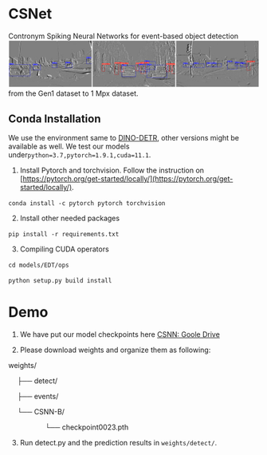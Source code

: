 # CSNet
Contronym Spiking Neural Networks for event-based object detection
![image](fig/gen4.png)
from the Gen1 dataset to 1 Mpx dataset.

## Conda Installation
We use the environment same to [DINO-DETR](https://github.com/IDEA-Research/DINO), other versions might be available as well.  We test our models under`python=3.7,pytorch=1.9.1,cuda=11.1`. 

1.  Install Pytorch and torchvision.
Follow the instruction on  [https://pytorch.org/get-started/locally/](https://pytorch.org/get-started/locally/).

`conda install -c pytorch pytorch torchvision`

2.   Install other needed packages
   
`pip install -r requirements.txt`

3.  Compiling CUDA operators
   
`cd models/EDT/ops`

`python setup.py build install`

# Demo
1. We have put our model checkpoints here [CSNN: Goole Drive](https://drive.google.com/drive/folders/1aA_ufYrPv-JKKdcs1X3BM9ipfrZxB32C)

2. Please download weights and organize them as following:

weights/

&emsp;  ├── detect/

&emsp;  ├── events/


&emsp;  └── CSNN-B/

&emsp;&emsp;&emsp;&emsp;&emsp; └── checkpoint0023.pth

3.  Run detect.py and the prediction results in `weights/detect/`.

